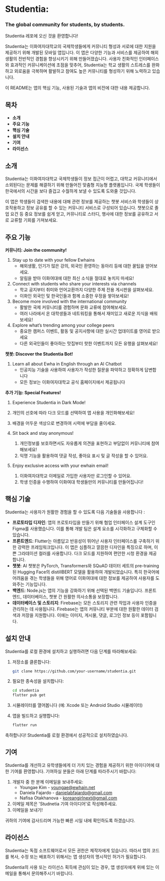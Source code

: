 # **Studentia:**
### **The global community for students, by students.**

Studentia 레포에 오신 것을 환영합니다! 

Studentia는 이화여자대학교의 국제학생들에게 커뮤니티 형성과 서로에 대한 지원을 제공하기 위해 개발된 모바일 앱입니다. 이 앱은 다양한 기능과 서비스를 제공하여 해외 생활의 전반적인 경험을 향상시키기 위해 만들어졌습니다. 사용자 친화적인 인터페이스와 효과적인 커뮤니케이션에 초점을 맞추어, Studentia는 학교 생활의 스트레스를 완화하고 외로움을 극복하며 활발하고 참여도 높은 커뮤니티를 형성하기 위해 노력하고 있습니다.

이 README는 앱의 핵심 기능, 사용된 기술과 앱의 비전에 대한 내용 제공합니다.

## 목차

- **소개**
- **주요 기능**
- **핵심 기술**
- **설치 안내**
- **기여**
- **라이선스**

## 소개

Studentia는 이화여자대학교 국제학생들이 정보 접근이 어렵고, 대학교 커뮤니티에서 소외된다는 문제를 해결하기 위해 만들어진 맞춤형 지능형 플랫폼입니다. 국제 학생들이 한국에서의 시간을 보다 즐겁고 수월하게 보낼 수 있도록 도와줄 것입니다. 

이 앱은 학생들이 검색한 내용에 대해 관련 정보를 제공하는 챗봇 서비스와 학생들이 상호작용하고 정보 공유를 할 수 있는 커뮤니티 서비스로 구성되어 있습니다. 챗봇으로 졸업 요건 등 중요 정보를 쉽게 얻고, 커뮤니티로 스터디, 행사에 대한 정보를 공유하고 서로 교류할 기회를 가져보세요.

## 주요 기능

**커뮤니티: Join the community!**

1. Stay up to date with your fellow Ewhains
    - 해외생활, 인기가 많은 강의, 외국인 환영하는 동아리 등에 대한 꿀팁을 얻어보세요.
    - 알림을 받아 이화여대에 대한 최신 소식을 절대로 놓치지 마세요!
2. Connect with students who share your interests via channels
    - 학교 공지부터 취미와 언어교환까지 다양한 주제 전용 게시판을 살펴보세요.
    - 이화인 외국인 및 한국인들과 함께 소중한 우정을 쌓아보세요!
3. Become more involved with the international community 
    - 활발한 국제 커뮤니티를 경험하며 문화 교류에 참여해보세요.
    - 여러 나라에서 온 대학생들과 네트워킹을 통해서 재미있고 새로운 지식을 배워보세요!
4. Explore what’s trending among your college peers
    - 중요한 캠퍼스 이벤트, 활동 및 공지사항에 대한 실시간 업데이트를 영어로 받으세요
    - 다른 외국인들이 좋아하는 맛집부터 핫한 이벤트까지 모든 유행을 살펴보세요!

**챗봇: Discover the Studentia Bot!**

1. Learn all about Ewha in English through an AI Chatbot
    - 인공지능 기술을 사용하여 사용자가 작성한 질문을 파악하고 정확하게 답변합니다
    - 모든 정보는 이화여자대학교 공식 홈페이지에서 제공됩니다

**추가 기능: Special Features!**

  1.  Experience Studentia in Dark Mode!

1. 개인의 선호에 따라 다크 모드를 선택하여 앱 사용을 개인화해보세요!
2. 배경을 어두운 색상으로 변경하여 시력에 부담을 줄이세요.
1. Sit back and stay anonymous!
    1. 개인정보를 보호하면서도 자유롭게 의견을 표현하고 부담없이 커뮤니티에 참여해보세요!
    2. 익명 기능을 활용하여 댓글 작성, 좋아요 표시 및 글 작성을 할 수 있어요.
2. Enjoy exclusive access with your ewhain email!
    1. 이화여자대학교 이메일로 가입한 사용자만 로그인할 수 있어요. 
    2. 학생 인증을 수행하여 이화여대 학생들만의 커뮤니티를 만들어집니다!

## 핵심 기술

Studentia는 사용자가 원활한 경험을 할 수 있도록 다음 기술들을 사용합니다 : 

- **프로토타입 디자인**: 앱의 프로토타입을 만들기 위해 협업 인터페이스 설계 도구인 Figma를 사용했습니다. 이를 통해 개발 팀은 설계 요소를 시각화하고 구체화할 수 있습니다.
- **프론트엔드**: Flutter는 아름답고 반응성이 뛰어난 사용자 인터페이스를 구축하기 위한 강력한 프레임워크입니다. 이 앱은 심플하고 깔끔한 디자인을 특징으로 하며, 이쁜 그라데이션 컬러를 사용합니다. 다크 모드를 지원하여 편안한 시청 환경을 제공합니다.
- **챗봇**: AI 챗봇은 PyTorch, Transformers와 SQuAD 데이터 세트의 pre-training된 Hugging Face의 distillBERT 모델을 활용하여 개발되었습니다. 특히 한국어에 어려움을 겪는 학생들을 위해 영어로 이화여대에 대한 정보를 제공하여 사용자를 도와주는 기능입니다.
- **백엔드**: Node.js는 앱의 기능을 강화하기 위해 선택된 백엔드 기술입니다. 프론트엔드, 데이터베이스, 챗봇 간 원활한 의사소통을 보장합니다.
- **데이터베이스 및 스토리지**: Firebase는 모든 스토리지 관련 작업과 사용자 인증을 관리하는 데 사용됩니다. Firebase는 앱의 커뮤니티 부분에 대한 원활한 데이터 검색과 저장을 지원합니다. 이에는 이미지, 게시물, 댓글, 로그인 정보 등이 포함됩니다.

## 설치 안내

Studentia를 로컬 환경에 설치하고 실행하려면 다음 단계를 따라해보세요:

1. 저장소를 클론합니다:
    
    ```bash
    git clone https://github.com/your-username/studentia.git
    ```
    
2. 필요한 종속성을 설치합니다:
    
    ```bash
    cd studentia
    flutter pub get
    ```
    
3. 시뮬레이터를 열어봅니다 (예: Xcode 또는 Android Studio 시뮬레이터)
4. 앱을 빌드하고 실행합니다:
    
    ```bash
    flutter run
    ```
    

축하합니다! Studentia를 로컬 환경에서 성공적으로 설치하였습니다.

## 기여

Studentia를 개선하고 유학생들에게 더 가치 있는 경험을 제공하기 위한 아이디어에 대한 기여를 환영합니다. 기여하실 분들은 아래 단계를 따라주시기 바랍니다:

1. 개발자 중 한 분께 이메일을 보내주세요:
    - Youngae Kim - youngae@ewhain.net
    - Daniela Fajardo - danielabfajardo@gmail.com
    - Nafisa Otakhanova - koreangirlnext@gmail.com
2. 이메일 제목은 'Studnetia 기여 아이디어'로 작성해주세요.
3. 이메일을 보내기!

귀하의 기여에 감사드리며 가능한 빠른 시일 내에 확인하도록 하겠습니다.

## 라이선스

Studentia는 독점 소프트웨어로서 모든 권한은 제작자에게 있습니다. 따라서 앱의 코드를 복사, 수정 또는 배포하기 위해서는 앱 생성자의 명시적인 허가가 필요합니다.

Studentia의 사용 또는 라이선스 획득에 관심이 있는 경우, 앱 생성자에게 위에 있는 이메일을 통해서 문의해주시기 바랍니다.
